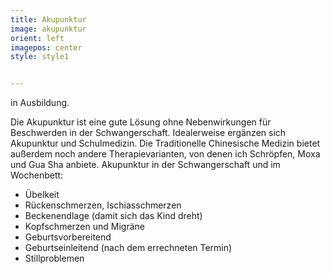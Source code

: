 ```yaml
---
title: Akupunktur
image: akupunktur
orient: left
imagepos: center
style: style1


---
```


in Ausbildung.

Die Akupunktur ist eine gute Lösung ohne Nebenwirkungen für Beschwerden in der Schwangerschaft. Idealerweise ergänzen sich Akupunktur und Schulmedizin. Die Traditionelle Chinesische Medizin bietet außerdem noch andere Therapievarianten, von denen ich Schröpfen, Moxa und Gua Sha anbiete.
Akupunktur in der Schwangerschaft und im Wochenbett:

- Übelkeit
- Rückenschmerzen, Ischiasschmerzen
- Beckenendlage (damit sich das Kind dreht)
- Kopfschmerzen und Migräne
- Geburtsvorbereitend
- Geburtseinleitend (nach dem errechneten Termin)
- Stillproblemen